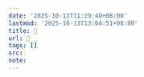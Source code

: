 ```yaml
---
date: '2025-10-13T11:29:40+08:00'
lastmod: '2025-10-13T13:04:51+08:00'
title: 󰢤
url: 󰢤
tags: []
src:
note:
---
```

